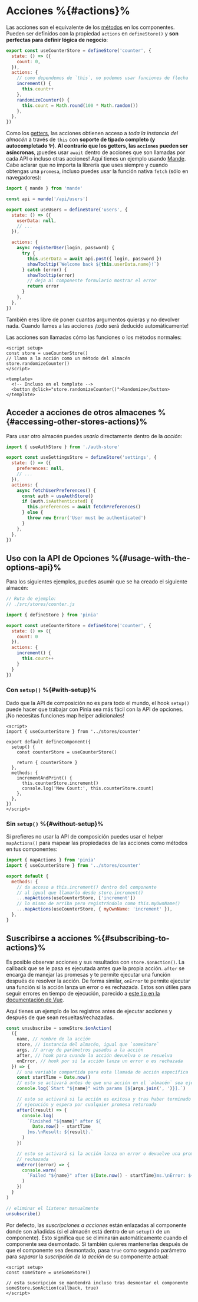 # Acciones %{#actions}%

<VueSchoolLink
  href="https://vueschool.io/lessons/synchronous-and-asynchronous-actions-in-pinia"
  title="Learn all about actions in Pinia"
/>

Las acciones son el equivalente de los [métodos](https://v3.vuejs.org/guide/data-methods.html#methods) en los componentes. Pueden ser definidos con la propiedad `actions` en `defineStore()` y **son perfectas para definir lógica de negocio**:

```js
export const useCounterStore = defineStore('counter', {
  state: () => ({
    count: 0,
  }),
  actions: {
    // como dependemos de `this`, no podemos usar funciones de flecha
    increment() {
      this.count++
    },
    randomizeCounter() {
      this.count = Math.round(100 * Math.random())
    },
  },
})
```

Como los [getters](./getters.md), las acciones obtienen acceso a _toda la instancia del almacén_ a través de `this` con **soporte de tipado completo (y autocompletado ✨)**. **Al contrario que los getters, las `acciones` pueden ser asíncronas**, ¡puedes usar `await` dentro de acciones que son llamadas por cada API o incluso otras acciones! Aquí tienes un ejemplo usando [Mande](https://github.com/posva/mande). Cabe aclarar que no importa la librería que uses siempre y cuando obtengas una `promesa`, incluso puedes usar la función nativa `fetch` (sólo en navegadores):

```js
import { mande } from 'mande'

const api = mande('/api/users')

export const useUsers = defineStore('users', {
  state: () => ({
    userData: null,
    // ...
  }),

  actions: {
    async registerUser(login, password) {
      try {
        this.userData = await api.post({ login, password })
        showTooltip(`Welcome back ${this.userData.name}!`)
      } catch (error) {
        showTooltip(error)
        // deja al componente formulario mostrar el error
        return error
      }
    },
  },
})
```

También eres libre de poner cuantos argumentos quieras y no devolver nada. Cuando llames a las acciones ¡todo será deducido automáticamente!

Las acciones son llamadas cómo las funciones o los métodos normales:

```vue
<script setup>
const store = useCounterStore()
// llama a la acción como un método del almacén 
store.randomizeCounter()
</script>

<template>
  <!-- Incluso en el template -->
  <button @click="store.randomizeCounter()">Randomize</button>
</template>
```

## Acceder a acciones de otros almacenes %{#accessing-other-stores-actions}%

Para usar otro almacén puedes _usarlo_ directamente dentro de la _acción_:

```js
import { useAuthStore } from './auth-store'

export const useSettingsStore = defineStore('settings', {
  state: () => ({
    preferences: null,
    // ...
  }),
  actions: {
    async fetchUserPreferences() {
      const auth = useAuthStore()
      if (auth.isAuthenticated) {
        this.preferences = await fetchPreferences()
      } else {
        throw new Error('User must be authenticated')
      }
    },
  },
})
```

## Uso con la API de Opciones %{#usage-with-the-options-api}%

<VueSchoolLink
  href="https://vueschool.io/lessons/access-pinia-actions-in-the-options-api"
  title="Access Pinia Getters via the Options API"
/>

Para los siguientes ejemplos, puedes asumir que se ha creado el siguiente almacén:

```js
// Ruta de ejemplo:
// ./src/stores/counter.js

import { defineStore } from 'pinia'

export const useCounterStore = defineStore('counter', {
  state: () => ({
    count: 0
  }),
  actions: {
    increment() {
      this.count++
    }
  }
})
```

### Con `setup()` %{#with-setup}%

Dado que la API de composición no es para todo el mundo, el hook `setup()` puede hacer que trabajar con Pinia sea más fácil con la API de opciones. ¡No necesitas funciones map helper adicionales!

```vue
<script>
import { useCounterStore } from '../stores/counter'

export default defineComponent({
  setup() {
    const counterStore = useCounterStore()

    return { counterStore }
  },
  methods: {
    incrementAndPrint() {
      this.counterStore.increment()
      console.log('New Count:', this.counterStore.count)
    },
  },
})
</script>
```

### Sin `setup()` %{#without-setup}%

Si prefieres no usar la API de composición puedes usar el helper `mapActions()` para mapear las propiedades de las acciones como métodos en tus componentes:

```js
import { mapActions } from 'pinia'
import { useCounterStore } from '../stores/counter'

export default {
  methods: {
    // da acceso a this.increment() dentro del componente
    // al igual que llamarlo desde store.increment()
    ...mapActions(useCounterStore, ['increment'])
    // lo mismo de arriba pero registrándolo como this.myOwnName()
    ...mapActions(useCounterStore, { myOwnName: 'increment' }),
  },
}
```

## Suscribirse a acciones %{#subscribing-to-actions}%

Es posible observar acciones y sus resultados con `store.$onAction()`. La callback que se le pasa es ejecutada antes que la propia acción. `after` se encarga de manejar las promesas y te permite ejecutar una función después de resolver la acción. De forma similar, `onError` te permite ejecutar una función si la acción lanza un error o es rechazada. Estos son útiles para seguir errores en tiempo de ejecución, parecido a [este tip en la documentación de Vue](https://v3.vuejs.org/guide/tooling/deployment.html#tracking-runtime-errors).

Aquí tienes un ejemplo de los registros antes de ejecutar acciones y después de que sean resueltas/rechazadas.

```js
const unsubscribe = someStore.$onAction(
  ({
    name, // nombre de la acción
    store, // instancia del almacén, igual que `someStore`
    args, // array de parámetros pasados a la acción
    after, // hook para cuando la acción devuelva o se resuelva
    onError, // hook por si la acción lanza un error o es rechazada
  }) => {
    // una variable compartida para esta llamada de acción específica
    const startTime = Date.now()
    // esto se activará antes de que una acción en el `almacén` sea ejecutada
    console.log(`Start "${name}" with params [${args.join(', ')}].`)

    // esto se activará si la acción es exitosa y tras haber terminado su 
    // ejecución y espera por cualquier promesa retornada
    after((result) => {
      console.log(
        `Finished "${name}" after ${
          Date.now() - startTime
        }ms.\nResult: ${result}.`
      )
    })

    // esto se activará si la acción lanza un error o devuelve una promesa 
    // rechazada
    onError((error) => {
      console.warn(
        `Failed "${name}" after ${Date.now() - startTime}ms.\nError: ${error}.`
      )
    })
  }
)

// eliminar el listener manualmente
unsubscribe()
```

Por defecto, las _suscripciones a acciones_ están enlazadas al componente donde son añadidas (si el almacén está dentro de un `setup()` de un componente). Esto significa que se eliminarán automáticamente cuando el componente sea desmontado. Si también quieres mantenerlas después de que el componente sea desmontado, pasa `true` como segundo parámetro para _separar_ la _suscripción de la acción_ de su componente actual:

```vue
<script setup>
const someStore = useSomeStore()

// esta suscripción se mantendrá incluso tras desmontar el componente
someStore.$onAction(callback, true)
</script>
```
